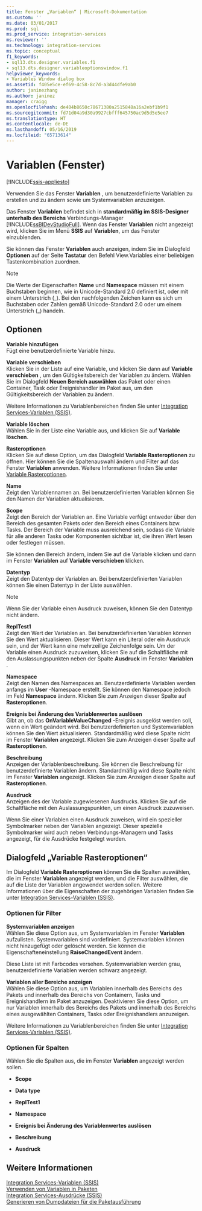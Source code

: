 ```yaml
---
title: Fenster „Variablen“ | Microsoft-Dokumentation
ms.custom: ''
ms.date: 03/01/2017
ms.prod: sql
ms.prod_service: integration-services
ms.reviewer: ''
ms.technology: integration-services
ms.topic: conceptual
f1_keywords:
- sql13.dts.designer.variables.f1
- sql13.dts.designer.variableoptionswindow.f1
helpviewer_keywords:
- Variables Window dialog box
ms.assetid: f405e5ce-ef69-4c58-8c7d-a3d44dfe9ab0
author: janinezhang
ms.author: janinez
manager: craigg
ms.openlocfilehash: de404b8650c78671380a2515848a16a2ebf1b9f1
ms.sourcegitcommit: fd71d04a9d30a9927cbfff645750ac9d5d5e5ee7
ms.translationtype: HT
ms.contentlocale: de-DE
ms.lasthandoff: 05/16/2019
ms.locfileid: "65713614"
---
```

# <a name="variables-window"></a>Variablen (Fenster)

[!INCLUDE[ssis-appliesto](../includes/ssis-appliesto-ssvrpluslinux-asdb-asdw-xxx.md)]


  Verwenden Sie das Fenster **Variablen** , um benutzerdefinierte Variablen zu erstellen und zu ändern sowie um Systemvariablen anzuzeigen.  
  
 Das Fenster **Variablen** befindet sich in **standardmäßig im SSIS-Designer unterhalb des Bereichs** Verbindungs-Manager [!INCLUDE[ssBIDevStudioFull](../includes/ssbidevstudiofull-md.md)]. Wenn das Fenster **Variablen** nicht angezeigt wird, klicken Sie im Menü **SSIS** auf **Variablen**, um das Fenster einzublenden.  
  
 Sie können das Fenster **Variablen** auch anzeigen, indem Sie im Dialogfeld **Optionen** auf der Seite **Tastatur** den Befehl View.Variables einer beliebigen Tastenkombination zuordnen.  
  
> [!NOTE]
>  Die Werte der Eigenschaften **Name** und **Namespace** müssen mit einem Buchstaben beginnen, wie in Unicode-Standard 2.0 definiert ist, oder mit einem Unterstrich (_). Bei den nachfolgenden Zeichen kann es sich um Buchstaben oder Zahlen gemäß Unicode-Standard 2.0 oder um einem Unterstrich (\_) handeln.  
  
## <a name="options"></a>Optionen  
 **Variable hinzufügen**  
 Fügt eine benutzerdefinierte Variable hinzu.  
  
 **Variable verschieben**  
 Klicken Sie in der Liste auf eine Variable, und klicken Sie dann auf **Variable verschieben** , um den Gültigkeitsbereich der Variablen zu ändern. Wählen Sie im Dialogfeld **Neuen Bereich auswählen** das Paket oder einen Container, Task oder Ereignishandler im Paket aus, um den Gültigkeitsbereich der Variablen zu ändern.  
  
 Weitere Informationen zu Variablenbereichen finden Sie unter [Integration Services-Variablen &#40;SSIS&#41;](../integration-services/integration-services-ssis-variables.md).  
  
 **Variable löschen**  
 Wählen Sie in der Liste eine Variable aus, und klicken Sie auf **Variable löschen**.  
  
 **Rasteroptionen**  
 Klicken Sie auf diese Option, um das Dialogfeld **Variable Rasteroptionen** zu öffnen. Hier können Sie die Spaltenauswahl ändern und Filter auf das Fenster **Variablen** anwenden. Weitere Informationen finden Sie unter [Variable Rasteroptionen](../integration-services/variable-grid-options.md).  
  
 **Name**  
 Zeigt den Variablennamen an. Bei benutzerdefinierten Variablen können Sie den Namen der Variablen aktualisieren.  
  
 **Scope**  
 Zeigt den Bereich der Variablen an. Eine Variable verfügt entweder über den Bereich des gesamten Pakets oder den Bereich eines Containers bzw. Tasks. Der Bereich der Variable muss ausreichend sein, sodass die Variable für alle anderen Tasks oder Komponenten sichtbar ist, die ihren Wert lesen oder festlegen müssen.  
  
 Sie können den Bereich ändern, indem Sie auf die Variable klicken und dann im Fenster **Variablen** auf **Variable verschieben** klicken.  
  
 **Datentyp**  
 Zeigt den Datentyp der Variablen an. Bei benutzerdefinierten Variablen können Sie einen Datentyp in der Liste auswählen.  
  
> [!NOTE]  
>  Wenn Sie der Variable einen Ausdruck zuweisen, können Sie den Datentyp nicht ändern.  
  
 **ReplTest1**  
 Zeigt den Wert der Variablen an. Bei benutzerdefinierten Variablen können Sie den Wert aktualisieren. Dieser Wert kann ein Literal oder ein Ausdruck sein, und der Wert kann eine mehrzeilige Zeichenfolge sein. Um der Variable einen Ausdruck zuzuweisen, klicken Sie auf die Schaltfläche mit den Auslassungspunkten neben der Spalte **Ausdruck** im Fenster **Variablen** .  
  
 **Namespace**  
 Zeigt den Namen des Namespaces an. Benutzerdefinierte Variablen werden anfangs im **User** -Namespace erstellt. Sie können den Namespace jedoch im Feld **Namespace** ändern. Klicken Sie zum Anzeigen dieser Spalte auf **Rasteroptionen**.  
  
 **Ereignis bei Änderung des Variablenwertes auslösen**  
 Gibt an, ob das **OnVariableValueChanged** -Ereignis ausgelöst werden soll, wenn ein Wert geändert wird. Bei benutzerdefinierten und Systemvariablen können Sie den Wert aktualisieren. Standardmäßig wird diese Spalte nicht im Fenster **Variablen** angezeigt. Klicken Sie zum Anzeigen dieser Spalte auf **Rasteroptionen**.  
  
 **Beschreibung**  
 Anzeigen der Variablenbeschreibung. Sie können die Beschreibung für benutzerdefinierte Variablen ändern. Standardmäßig wird diese Spalte nicht im Fenster **Variablen** angezeigt. Klicken Sie zum Anzeigen dieser Spalte auf **Rasteroptionen**.  
  
 **Ausdruck**  
 Anzeigen des der Variable zugewiesenen Ausdrucks. Klicken Sie auf die Schaltfläche mit den Auslassungspunkten, um einen Ausdruck zuzuweisen.  
  
 Wenn Sie einer Variablen einen Ausdruck zuweisen, wird ein spezieller Symbolmarker neben der Variablen angezeigt. Dieser spezielle Symbolmarker wird auch neben Verbindungs-Managern und Tasks angezeigt, für die Ausdrücke festgelegt wurden.  

## <a name="variable-grid-options-dialog-box"></a>Dialogfeld „Variable Rasteroptionen“
 Im Dialogfeld **Variable Rasteroptionen** können Sie die Spalten auswählen, die im Fenster **Variablen** angezeigt werden, und die Filter auswählen, die auf die Liste der Variablen angewendet werden sollen. Weitere Informationen über die Eigenschaften der zugehörigen Variablen finden Sie unter [Integration Services-Variablen &#40;SSIS&#41;](../integration-services/integration-services-ssis-variables.md).  
  
### <a name="options-for-filter"></a>Optionen für Filter  
 **Systemvariablen anzeigen**  
 Wählen Sie diese Option aus, um Systemvariablen im Fenster **Variablen** aufzulisten. Systemvariablen sind vordefiniert. Systemvariablen können nicht hinzugefügt oder gelöscht werden. Sie können die Eigenschafteneinstellung **RaiseChangedEvent** ändern.  
  
 Diese Liste ist mit Farbcodes versehen. Systemvariablen werden grau, benutzerdefinierte Variablen werden schwarz angezeigt.  
  
 **Variablen aller Bereiche anzeigen**  
 Wählen Sie diese Option aus, um Variablen innerhalb des Bereichs des Pakets und innerhalb des Bereichs von Containern, Tasks und Ereignishandlern im Paket anzuzeigen. Deaktivieren Sie diese Option, um nur Variablen innerhalb des Bereichs des Pakets und innerhalb des Bereichs eines ausgewählten Containers, Tasks oder Ereignishandlers anzuzeigen.  
  
 Weitere Informationen zu Variablenbereichen finden Sie unter [Integration Services-Variablen &#40;SSIS&#41;](../integration-services/integration-services-ssis-variables.md).  
  
### <a name="options-for-columns"></a>Optionen für Spalten  
 Wählen Sie die Spalten aus, die im Fenster **Variablen** angezeigt werden sollen.  
  
-   **Scope**  
  
-   **Data type**  
  
-   **ReplTest1**  
  
-   **Namespace**  
  
-   **Ereignis bei Änderung des Variablenwertes auslösen**  
  
-   **Beschreibung**  
  
-   **Ausdruck**  
  
## <a name="see-also"></a>Weitere Informationen  
 [Integration Services-Variablen &#40;SSIS&#41;](../integration-services/integration-services-ssis-variables.md)   
 [Verwenden von Variablen in Paketen](https://msdn.microsoft.com/library/7742e92d-46c5-4cc4-b9a3-45b688ddb787)   
 [Integration Services-Ausdrücke &#40;SSIS&#41;](../integration-services/expressions/integration-services-ssis-expressions.md)   
 [Generieren von Dumpdateien für die Paketausführung](../integration-services/troubleshooting/generating-dump-files-for-package-execution.md)  
  
  
